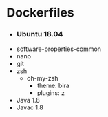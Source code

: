 # Dockerfiles
* ### Ubuntu 18.04
* software-properties-common
* nano
* git
* zsh
  * oh-my-zsh
    * theme: bira
    * plugins: z
* Java 1.8
* Javac 1.8
